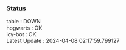 ### Status


table : DOWN  
hogwarts : OK  
icy-bot : OK  
Latest Update : 2024-04-08 02:17:59.799127
